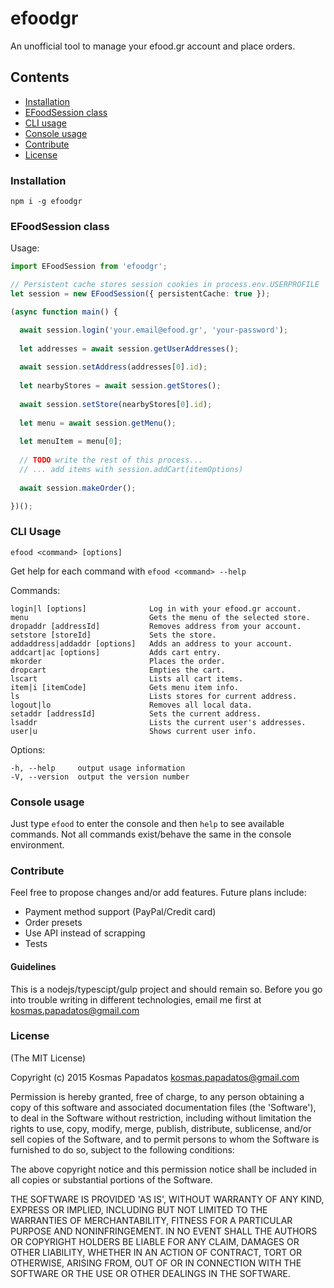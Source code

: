 # efoodgr
An unofficial tool to manage your efood.gr account and place orders.

## Contents
* [Installation](#installation)
* [EFoodSession class](#efoodsession-class)
* [CLI usage](#cli-usage)
* [Console usage](#console-usage)
* [Contribute](#contribute)
* [License](#license)

### Installation
`npm i -g efoodgr`

### EFoodSession class
Usage:
```ts
import EFoodSession from 'efoodgr';

// Persistent cache stores session cookies in process.env.USERPROFILE
let session = new EFoodSession({ persistentCache: true });

(async function main() {

  await session.login('your.email@efood.gr', 'your-password');
  
  let addresses = await session.getUserAddresses();
  
  await session.setAddress(addresses[0].id);
  
  let nearbyStores = await session.getStores();
  
  await session.setStore(nearbyStores[0].id);
  
  let menu = await session.getMenu();
  
  let menuItem = menu[0];
  
  // TODO write the rest of this process...
  // ... add items with session.addCart(itemOptions)
  
  await session.makeOrder();

})();

```

### CLI Usage
  `efood <command> [options]`

  Get help for each command with
  `efood <command> --help`

  Commands:

    login|l [options]              Log in with your efood.gr account.
    menu                           Gets the menu of the selected store.
    dropaddr [addressId]           Removes address from your account.
    setstore [storeId]             Sets the store.
    addaddress|addaddr [options]   Adds an address to your account.
    addcart|ac [options]           Adds cart entry.
    mkorder                        Places the order.
    dropcart                       Empties the cart.
    lscart                         Lists all cart items.
    item|i [itemCode]              Gets menu item info.
    ls                             Lists stores for current address.
    logout|lo                      Removes all local data.
    setaddr [addressId]            Sets the current address.
    lsaddr                         Lists the current user's addresses.
    user|u                         Shows current user info.

  Options:

    -h, --help     output usage information
    -V, --version  output the version number

### Console usage
Just type `efood` to enter the console and then `help` to see available commands. Not all commands exist/behave the same in the console environment.

### Contribute
Feel free to propose changes and/or add features. Future plans include:

- Payment method support (PayPal/Credit card)
- Order presets
- Use API instead of scrapping
- Tests

#### Guidelines
This is a nodejs/typescipt/gulp project and should remain so. Before you go into trouble writing in different technologies, email me first at kosmas.papadatos@gmail.com

### License
(The MIT License)

Copyright (c) 2015 Kosmas Papadatos <kosmas.papadatos@gmail.com>

Permission is hereby granted, free of charge, to any person obtaining a copy of this software and associated documentation files (the 'Software'), to deal in the Software without restriction, including without limitation the rights to use, copy, modify, merge, publish, distribute, sublicense, and/or sell copies of the Software, and to permit persons to whom the Software is furnished to do so, subject to the following conditions:

The above copyright notice and this permission notice shall be included in all copies or substantial portions of the Software.

THE SOFTWARE IS PROVIDED 'AS IS', WITHOUT WARRANTY OF ANY KIND, EXPRESS OR IMPLIED, INCLUDING BUT NOT LIMITED TO THE WARRANTIES OF MERCHANTABILITY, FITNESS FOR A PARTICULAR PURPOSE AND NONINFRINGEMENT. IN NO EVENT SHALL THE AUTHORS OR COPYRIGHT HOLDERS BE LIABLE FOR ANY CLAIM, DAMAGES OR OTHER LIABILITY, WHETHER IN AN ACTION OF CONTRACT, TORT OR OTHERWISE, ARISING FROM, OUT OF OR IN CONNECTION WITH THE SOFTWARE OR THE USE OR OTHER DEALINGS IN THE SOFTWARE.
